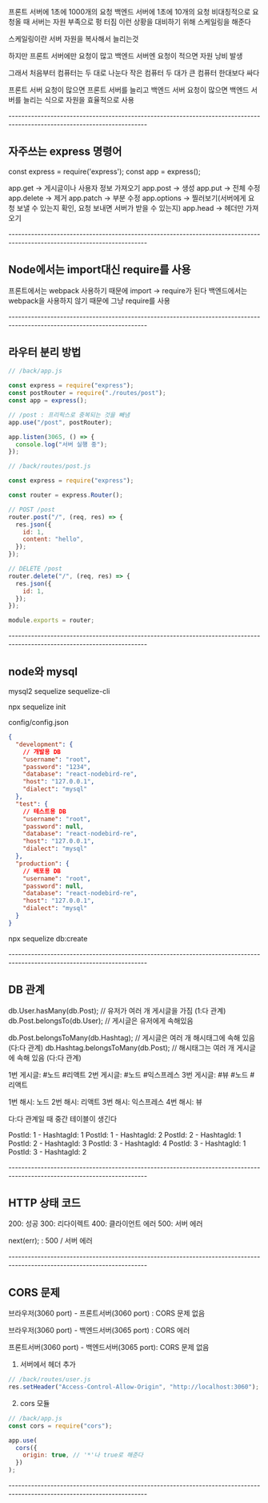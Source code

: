프론트 서버에 1초에 1000개의 요청
백엔드 서버에 1초에 10개의 요청
비대칭적으로 요청올 때 서버는 자원 부족으로 펑 터짐 이런 상황을 대비하기 위해 스케일링을 해준다

스케일링이란
서버 자원을 복사해서 늘리는것

하지만 프론트 서버에만 요청이 많고 백엔드 서버엔 요청이 적으면 자원 낭비 발생

그래서 처음부터 컴퓨터는 두 대로 나눈다
작은 컴퓨터 두 대가 큰 컴퓨터 한대보다 싸다

프론트 서버 요청이 많으면 프론트 서버를 늘리고
백엔드 서버 요청이 많으면 백엔드 서버를 늘리는 식으로 자원을 효율적으로 사용

_-------------------------------------------------------------------------------------------------------------------------_

## 자주쓰는 express 명령어

const express = require('express');
const app = express();

app.get -> 게시글이나 사용자 정보 가져오기
app.post -> 생성
app.put -> 전체 수정
app.delete -> 제거
app.patch -> 부분 수정
app.options -> 찔러보기(서버에게 요청 보낼 수 있는지 확인, 요청 보내면 서버가 받을 수 있는지)
app.head -> 헤더만 가져오기

_-------------------------------------------------------------------------------------------------------------------------_

## Node에서는 import대신 require를 사용

프론트에서는 webpack 사용하기 때문에 import -> require가 된다
백엔드에서는 webpack을 사용하지 않기 때문에 그냥 require를 사용

_-------------------------------------------------------------------------------------------------------------------------_

## 라우터 분리 방법

```javascript
// /back/app.js

const express = require("express");
const postRouter = require("./routes/post");
const app = express();

// /post : 프리픽스로 중복되는 것을 빼냄
app.use("/post", postRouter);

app.listen(3065, () => {
  console.log("서버 실행 중");
});
```

```javascript
// /back/routes/post.js

const express = require("express");

const router = express.Router();

// POST /post
router.post("/", (req, res) => {
  res.json({
    id: 1,
    content: "hello",
  });
});

// DELETE /post
router.delete("/", (req, res) => {
  res.json({
    id: 1,
  });
});

module.exports = router;
```

_-------------------------------------------------------------------------------------------------------------------------_

## node와 mysql

mysql2
sequelize
sequelize-cli

npx sequelize init

config/config.json

```json
{
  "development": {
    // 개발용 DB
    "username": "root",
    "password": "1234",
    "database": "react-nodebird-re",
    "host": "127.0.0.1",
    "dialect": "mysql"
  },
  "test": {
    // 테스트용 DB
    "username": "root",
    "password": null,
    "database": "react-nodebird-re",
    "host": "127.0.0.1",
    "dialect": "mysql"
  },
  "production": {
    // 배포용 DB
    "username": "root",
    "password": null,
    "database": "react-nodebird-re",
    "host": "127.0.0.1",
    "dialect": "mysql"
  }
}
```

npx sequelize db:create

_-------------------------------------------------------------------------------------------------------------------------_

## DB 관계

db.User.hasMany(db.Post); // 유저가 여러 개 게시글을 가짐 (1:다 관계)
db.Post.belongsTo(db.User); // 게시글은 유저에게 속해있음

db.Post.belongsToMany(db.Hashtag); // 게시글은 여러 개 해시태그에 속해 있음 (다:다 관계)
db.Hashtag.belongsToMany(db.Post); // 해시태그는 여러 개 게시글에 속해 있음 (다:다 관계)

1번 게시글: #노드 #리액트
2번 게시글: #노드 #익스프레스
3번 게시글: #뷰 #노드 #리액트

1번 해시: 노드
2번 해시: 리액트
3번 해시: 익스프레스
4번 해시: 뷰

다:다 관계일 때 중간 테이블이 생긴다

PostId: 1 - HashtagId: 1
PostId: 1 - HashtagId: 2
PostId: 2 - HashtagId: 1
PostId: 2 - HashtagId: 3
PostId: 3 - HashtagId: 4
PostId: 3 - HashtagId: 1
PostId: 3 - HashtagId: 2

_-------------------------------------------------------------------------------------------------------------------------_

## HTTP 상태 코드

200: 성공
300: 리다이렉트
400: 클라이언트 에러
500: 서버 에러

next(err); : 500 / 서버 에러

_-------------------------------------------------------------------------------------------------------------------------_

## CORS 문제

브라우저(3060 port) - 프론트서버(3060 port) : CORS 문제 없음

브라우저(3060 port) - 백엔드서버(3065 port) : CORS 에러

프론트서버(3060 port) - 백엔드서버(3065 port): CORS 문제 없음

1. 서버에서 헤더 추가

```javascript
// /back/routes/user.js
res.setHeader("Access-Control-Allow-Origin", "http://localhost:3060");
```

2. cors 모듈

```javascript
// /back/app.js
const cors = require("cors");

app.use(
  cors({
    origin: true, // '*'나 true로 해준다
  })
);
```

_-------------------------------------------------------------------------------------------------------------------------_
